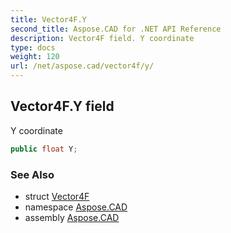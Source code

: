 ```yaml
---
title: Vector4F.Y
second_title: Aspose.CAD for .NET API Reference
description: Vector4F field. Y coordinate
type: docs
weight: 120
url: /net/aspose.cad/vector4f/y/
---
```

## Vector4F.Y field

Y coordinate

```csharp
public float Y;
```

### See Also

* struct [Vector4F](../)
* namespace [Aspose.CAD](../../vector4f/)
* assembly [Aspose.CAD](../../../)


